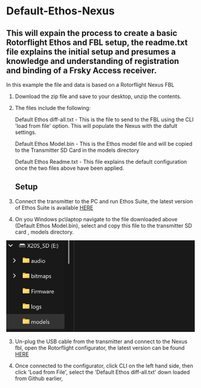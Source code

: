 # Default-Ethos-Nexus
## This will expain the process to create a basic Rotorflight Ethos and FBL setup, the readme.txt file explains the initial setup and presumes a knowledge and understanding of registration and binding of a Frsky Access receiver.

In this example the file and data is based on a Rotorflight Nexus FBL

1. Download the zip file and save to your desktop, unzip the contents.

2. The files include the following:

   Default Ethos diff-all.txt - This is the file to send to the FBL using the CLI 'load from file' option. This will populate the Nexus with the dafult settings.

   Default Ethos Model.bin - This is the Ethos model file and will be copied to the Transmitter SD Card in the models directory

   Default Ethos Readme.txt - This file explains the default configuration once the two files above have been applied.

   ## Setup

1. Connect the transmitter to the PC and run Ethos Suite, the latest version of Ethos Suite is available [HERE](https://github.com/FrSkyRC/ETHOS-Feedback-Community/releases)

2. On you Windows pc\laptop navigate to the file downloaded above (Default Ethos Model.bin), select and copy this file to the transmitter SD card , models directory.

![image](https://github.com/jimmy6616/Default-Ethos-Nexus/blob/img/default-radio-file.png)

3. Un-plug the USB cable from the transmitter and connect to the Nexus fbl, open the Rotorflight configurator, the latest version can be found [HERE](https://github.com/rotorflight/rotorflight-firmware/releases)

4. Once connected to the configurator, click CLI on the left hand side, then click 'Load from File', select the 'Default Ethos diff-all.txt' down loaded from Github earlier,




   
